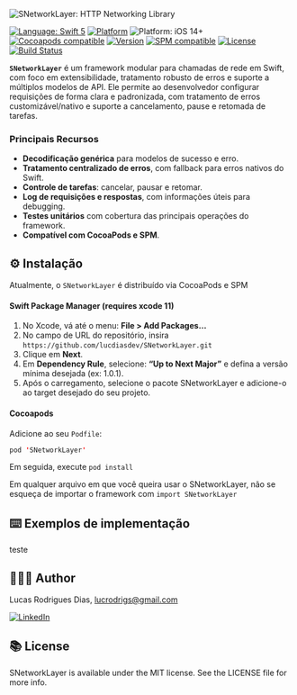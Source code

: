 ![SNetworkLayer: HTTP Networking Library](https://raw.githubusercontent.com/SNetworkLayer/SNetworkLayer/develop/Assets/SNetworkLayerL.png)

[![Language: Swift 5](https://img.shields.io/badge/language-swift5-f48041.svg?style=flat)](https://developer.apple.com/swift)
[![Platform](https://img.shields.io/cocoapods/p/SNetworkLayer.svg?style=flat)](https://cocoapods.org/pods/SNetworkLayer)
![Platform: iOS 14+](https://img.shields.io/badge/platform-iOS%2014%2B-blue.svg?style=flat)
[![Cocoapods compatible](https://img.shields.io/badge/Cocoapods-compatible-4BC51D.svg?style=flat)](https://swift.org/package-manager/)
[![Version](https://img.shields.io/cocoapods/v/SNetworkLayer.svg?style=flat)](https://cocoapods.org/pods/SNetworkLayer)
[![SPM compatible](https://img.shields.io/badge/SPM-compatible-4BC51D.svg?style=flat)](https://swift.org/package-manager/)
[![License](https://img.shields.io/cocoapods/l/SNetworkLayer.svg?style=flat)](https://cocoapods.org/pods/SNetworkLayer)
[![Build Status](https://img.shields.io/github/actions/workflow/status/lucdiasdev/SNetworkLayer/ci.yml?branch=master&style=flat)](https://github.com/lucdiasdev/SNetworkLayer/actions/workflows/ci.yml)

**`SNetworkLayer`** é um framework modular para chamadas de rede em Swift, com foco em extensibilidade, tratamento robusto de erros e suporte a múltiplos modelos de API. Ele permite ao desenvolvedor configurar requisições de forma clara e padronizada, com tratamento de erros customizável/nativo e suporte a cancelamento, pause e retomada de tarefas.

### Principais Recursos

- **Decodificação genérica** para modelos de sucesso e erro.
- **Tratamento centralizado de erros**, com fallback para erros nativos do Swift.
- **Controle de tarefas**: cancelar, pausar e retomar.
- **Log de requisições e respostas**, com informações úteis para debugging.
- **Testes unitários** com cobertura das principais operações do framework.
- **Compatível com CocoaPods e SPM**.

## ⚙️ Instalação

Atualmente, o `SNetworkLayer` é distribuído via CocoaPods e SPM

#### Swift Package Manager (requires xcode 11)

1.  No Xcode, vá até o menu: **File > Add Packages…**
2.  No campo de URL do repositório, insira `https://github.com/lucdiasdev/SNetworkLayer.git`
3.  Clique em  **Next**.
4.  Em  **Dependency Rule**, selecione: **“Up to Next Major”**  e defina a versão mínima desejada (ex:  1.0.1).
5.  Após o carregamento, selecione o pacote  SNetworkLayer  e adicione-o ao target desejado do seu projeto.

#### Cocoapods
Adicione ao seu `Podfile`:
```swift
pod 'SNetworkLayer'
```
Em seguida, execute `pod install`

Em qualquer arquivo em que você queira usar o SNetworkLayer, não se esqueça de importar o framework com `import SNetworkLayer`

## ⌨️ Exemplos de implementação

teste

## 🙎🏻‍♂️ Author

Lucas Rodrigues Dias, lucrodrigs@gmail.com

[![LinkedIn](https://custom-icon-badges.demolab.com/badge/LinkedIn-0A66C2?logo=linkedin-white&logoColor=fff)](https://www.linkedin.com/in/lucdiasdev/)

## 📚 License

SNetworkLayer is available under the MIT license. See the LICENSE file for more info.
